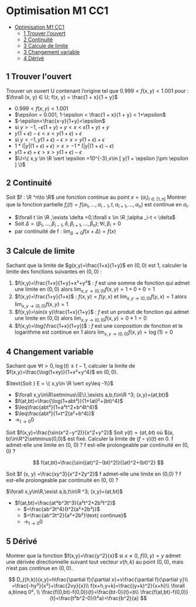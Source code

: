 # Optimisation M1 CC1

- [Optimisation M1 CC1](#optimisation-m1-cc1)
  - [1 Trouver l'ouvert](#1-trouver-louvert)
  - [2 Continuité](#2-continuité)
  - [3 Calcule de limite](#3-calcule-de-limite)
  - [3 Changement variable](#3-changement-variable)
  - [4 Dérivé](#4-dérivé)

## 1 Trouver l'ouvert

Trouver un ouvert U contenant l’origine tel que $0.999 < f (x, y) < 1.001$ pour : $\forall (x, y) ∈ U; f(x, y) = \frac{1 + x}{1 + y}$

- $0.999 < f (x, y) < 1.001$
- $\epsilon = 0.001, 1-\epsilon < \frac{1 + x}{1 + y} < 1+\epsilon$
- $-\epsilon<\frac{x-y}{1+y}<\epsilon$
- si $y > -1,-\epsilon(1+y)+y < x < \epsilon(1+y)+y$
- $y(1+\epsilon)-\epsilon < x < y(1+\epsilon)+\epsilon$
- $\text{si }y < -1,y(1+\epsilon)-\epsilon > x >y(1+\epsilon)+\epsilon$
- $1*(\vert y\vert (1+\epsilon)+\epsilon)>x>-1*(\vert y\vert (1+\epsilon)-\epsilon)$
- $y(1+\epsilon )+\epsilon > x > y(1+\epsilon )-\epsilon$
- $U=\{ x,y \in \R \vert \epsilon =10^{-3},x\in [ y(1 + \epsilon )\pm \epsilon ] \}$

## 2 Continuité

Soit $f : \R ^n\to \R$  une fonction continue au point $x = ( \alpha _i)_{i \in [1,n]}$
Montrer que la fonction partielle $f_i(t) = f(\alpha _1,\dots , \alpha _{i−1}, t, \alpha _{i+1},\dots , \alpha _n)$ est continue en $\alpha _i$.

- $\forall t \in \R ,\exists \delta >0,\forall x \in \R ;\alpha _i-t < \delta$
- $\text{Soit }\Delta=(\beta _1,\dots , \beta _{i−1}, \delta, \beta _{i+1},\dots , \beta _n);\forall i,\beta _i=0$
- $\text{par continuité de f : }\lim _{\Delta \to 0}f(x+\Delta )=f(x)$

## 3 Calcule de limite

Sachant que la limite de $g(x,y)=\frac{1+x}{1+y}$ en $(0,0)$ est $1$, calculer la limite des fonctions suivantes en
$(0, 0)$ :

1. $f(x,y)=\frac{1+x}{1+y}+x²+y²$ : $f$ est une somme de fonction qui admet une limite en $(0,0)$ alors $\lim _{x,y\to(0,0)}f(x,y)=1+0+0=1$
1. $f(x,y)=\frac{1+y}{1+x}$ : $f(x,y)=f(y,x)$ et $\lim _{x,y\to(0,0)}f(y,x)=1$ alors $\lim _{x,y\to(0,0)}f(x,y)=1$
1. $f(x,y)=\sin(x y)\frac{1+x}{1+y}$ :  $f$ est un produit de fonction qui admet une limite en $(0,0)$ alors $\lim _{x,y\to(0,0)}f(x,y)=0*1=0$
1. $f(x,y)=\log(\frac{1+x}{1+y})$ : $f$ est une conposition de fonction et le logarithme est continue en $1$ alors $\lim _{x,y\to(0,0)}f(x,y)=\log(1)=0$

## 4 Changement variable

Sachant que $\forall t>0,\log(t)\leq t−1$, calculer la limite de $f(x,y)=\frac{\log(1+xy)}{1+x²+y^4}$ en $(0, 0)$.

$\text{Soit } E = \{ x,y\in \R \vert xy\leq -1\}$
- $\forall x,y\in\R\setminus\{E\},\exists a,b,t\in\R ^3; (x,y)=(at,bt)$
- $f(at,bt)=\frac{\log(1+abt²)}{1+(at)²+(bt)^4}$
- $\leq\frac{abt²}{1+a²t^2+b^4t^4}$
- $\leq\frac{abt²}{1+t^2(a²+b^4)}$
- $\to _{t\to 0} 0$

Soit $f(x,y)=\frac{\sin(x^2−y^2)}{x^2+y^2}$
Soit $\gamma(t) = (at, bt)$ où $(a, b)\in\R^2\setminus(0,0)$ est fixé.
Calculer la limite de $(f\circ\gamma)(t)$ en $0$. 
f admet-elle une limite en (0, 0) ?
f est-elle prolongeable par continuité en (0, 0) ?

$$
f(at,bt)=\frac{\sin((at)^2−(bt)^2)}{(at)^2+(bt)^2}
$$

Soit $f (x, y) =\frac{xy^3}{x^2+2y^2}$
f admet-elle une limite en (0,0) ?
f est-elle prolongeable par continuité en (0, 0) ?

$\forall x,y\in\R,\exist a,b,t\in\R ^3; (x,y)=(at,bt)$
- $f(at,bt)=\frac{at*b^3t^3}{a²t^2+2b²t^2}$
  - $=\frac{ab^3t^4}{t^2(a²+2b²)}$
  - $=\frac{ab^3t^2}{a²+2b²}\text{ continue}$
  - $\to _{t\to 0} 0$

## 5 Dérivé
Montrer que la fonction $f(x,y)=\frac{y^2}{x}$ si $x\neq 0$, $f(0,y) = y$ admet une
dérivée directionnelle suivant tout vecteur $v(h,k)$ au point $( 0 , 0)$, mais n’est pas continue en $(0 , 0)$.

$$
D_{(h,k)}(x,y)=h\frac{\partial f}{\partial x}+v\frac{\partial f}{\partial y}\\
=\frac{-hy²}{x²}+\frac{2vy}{x}\\
f(x+h,y+k)=\frac{(y+k)^2}{x+h}\\
\forall a,b\neq 0², \\
\frac{f(0,bt)-f(0,0)}{t}=\frac{bt-0}{t}=b\\
\frac{f(at,bt)-f(0,0)}{t}=\frac{t²b^2-0}{t²a}=\frac{b^2}{a}
$$
